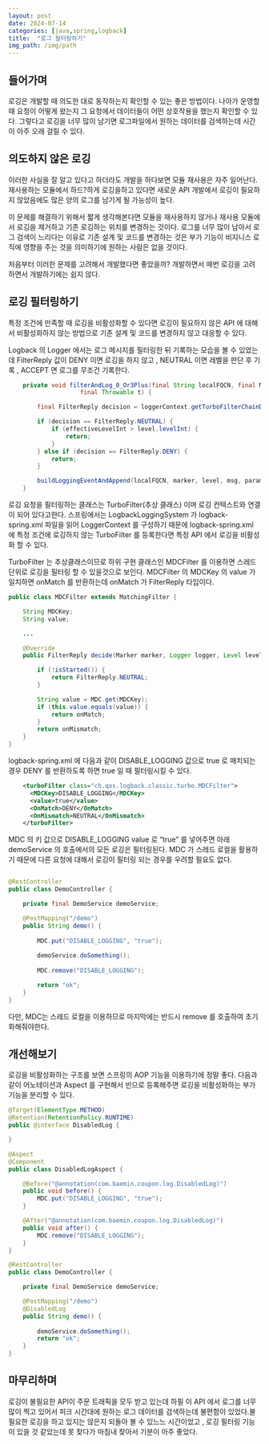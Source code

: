 ```yaml
---
layout: post
date: 2024-07-14
categories: [java,spring,logback]
title:  "로그 필터링하기"
img_path: /img/path
---
```


## 들어가며

로깅은 개발할 때 의도한 대로 동작하는지 확인할 수 있는 좋은 방법이다. 나아가 운영할 때 요청이 어떻게 왔는지 그 요청에서 데이터들이 어떤 상호작용을 했는지 확인할 수 있다. 그렇다고 로깅을 너무 많이 남기면 로그파일에서 원하는 데이터를 검색하는데 시간이 아주 오래 걸릴 수 있다.

## 의도하지 않은 로깅

이러한 사실을 잘 알고 있다고 하더라도 개발을 하다보면 모듈 재사용은 자주 일어난다. 재사용하는 모듈에서 하드?하게 로깅을하고 있다면 새로운 API 개발에서 로깅이 필요하지 않았음에도 많은 양의 로그를 남기게 될 가능성이 높다. 

이 문제를 해결하기 위해서 짧게 생각해본다면 모듈을 재사용하지 않거나 재사용 모듈에서 로깅을 제거하고 기존 로깅하는 위치를 변경하는 것이다. 로그를 너무 많이 남아서 로그 검색이 느리다는 이유로 기존 설계 및 코드를 변경하는 것은 부가 기능이 비지니스 로직에 영향을 주는 것을 의미하기에 원하는 사람은 없을 것이다.

처음부터 이러한 문제를 고려해서 개발했다면 좋았을까? 개발하면서 매번 로깅을 고려하면서 개발하기에는 쉽지 않다.

## 로깅 필터링하기

특정 조건에 만족할 때 로깅을 비활성화할 수 있다면 로깅이 필요하지 않은 API 에 대해서 비활성화하지 않는 방법으로 기존 설계 및 코드를 변경하지 않고 대응할 수 있다. 

Logback  의 Logger 에서는 로그 메시지를 필터링한 뒤 기록하는 모습을 볼 수 있었는데 FilterReply 값이 DENY 이면 로깅을 하지 않고 ,  NEUTRAL 이면 레벨을 판단 후 기록 , ACCEPT 면 로그를 무조건 기록한다.

```java
    private void filterAndLog_0_Or3Plus(final String localFQCN, final Marker marker, final Level level, final String msg, final Object[] params,
                    final Throwable t) {

        final FilterReply decision = loggerContext.getTurboFilterChainDecision_0_3OrMore(marker, this, level, msg, params, t);

        if (decision == FilterReply.NEUTRAL) {
            if (effectiveLevelInt > level.levelInt) {
                return;
            }
        } else if (decision == FilterReply.DENY) {
            return;
        }

        buildLoggingEventAndAppend(localFQCN, marker, level, msg, params, t);
    }
```

로깅 요청을 필터링하는 클래스는 TurboFilter(추상 클래스) 이며 로깅 컨텍스트와 연결이 되어 있다고한다. 스프링에서는  LogbackLoggingSystem 가 logback-spring.xml 파일을 읽어 LoggerContext 를 구성하기 때문에 logback-spring.xml 에 특정 조건에 로깅하지 않는 TurboFilter 를 등록한다면 특정 API 에서 로깅을 비활성화 할 수 있다.

TurboFilter 는 추상클래스이므로 하위 구현 클래스인 MDCFilter 를 이용하면 스레드 단위로 로깅을 필터링 할 수 있을것으로 보인다.
MDCFilter 의 MDCKey 의 value 가 일치하면 onMatch 를 반환하는데 onMatch 가 FilterReply 타입이다.

```java
public class MDCFilter extends MatchingFilter {

    String MDCKey;
    String value;

    ...

    @Override
    public FilterReply decide(Marker marker, Logger logger, Level level, String format, Object[] params, Throwable t) {

        if (!isStarted()) {
            return FilterReply.NEUTRAL;
        }

        String value = MDC.get(MDCKey);
        if (this.value.equals(value)) {
            return onMatch;
        }
        return onMismatch;
    }
}
```


logback-spring.xml  에 다음과 같이 DISABLE_LOGGING 값으로 true 로 매치되는 경우 DENY 를 반환하도록 하면 true 일 때 필터링시킬 수 있다.

```xml
    <turboFilter class="ch.qos.logback.classic.turbo.MDCFilter">
      <MDCKey>DISABLE_LOGGING</MDCKey>
      <value>true</value>
      <OnMatch>DENY</OnMatch>
      <OnMismatch>NEUTRAL</OnMismatch>
    </turboFilter>
```

MDC 의 키 값으로 DISABLE_LOGGING value 로 “true” 를 넣어주면 아래 demoService 의 호출에서의 모든 로깅은 필터링된다. MDC 가 스레드 로컬을 활용하기 때문에  다른 요청에 대해서 로깅이 필터링 되는 경우를 우려할 필요도 없다.

```java

@RestController
public class DemoController {

    private final DemoService demoService;

    @PostMapping("/demo")
    public String demo() {
    
        MDC.put("DISABLE_LOGGING", "true");
        
        demoService.doSomething();
        
        MDC.remove("DISABLE_LOGGING");

        return "ok";
    }
}
```

다만, MDC는 스레드 로컬을 이용하므로 마지막에는 반드시 remove 를 호출하여 초기화해줘야한다.


## 개선해보기

로깅을 비활성화하는 구조를 보면 스프링의 AOP 기능을 이용하기에 정말 좋다. 다음과 같이 어노테이션과 Aspect 를 구현해서 빈으로 등록해주면 로깅을 비활성화하는 부가 기능을 분리할 수 있다.

```java
@Target(ElementType.METHOD)
@Retention(RetentionPolicy.RUNTIME)
public @interface DisabledLog {

}
```

```java
@Aspect
@Component
public class DisabledLogAspect {

    @Before("@annotation(com.baemin.coupon.log.DisabledLog)")
    public void before() {
        MDC.put("DISABLE_LOGGING", "true");
    }

    @After("@annotation(com.baemin.coupon.log.DisabledLog)")
    public void after() {
        MDC.remove("DISABLE_LOGGING");
    }
}
```

```java
@RestController
public class DemoController {

    private final DemoService demoService;

    @PostMapping("/demo")
    @DisabledLog
    public String demo() {
      
        demoService.doSomething();
        return "ok";
    }
}
```

## 마무리하며

로깅이 불필요한 API이 주문 트래픽을 모두 받고 있는데 하필 이 API 에서 로그를 너무 많이 찍고 있어서 피크 시간대에 원하는 로그 데이터를 검색하는데 불편함이 있었다.불필요한 로깅을 하고 있지는 않은지 되돌아 볼 수 있느느 시간이었고 ,  로깅 필터링 기능이 있을 것 같았는데 못 찾다가 마침내 찾아서 기분이 아주 좋았다.